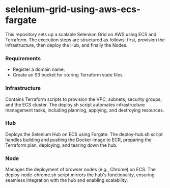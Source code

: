 # selenium-grid-using-aws-ecs-fargate
This repository sets up a scalable Selenium Grid on AWS using ECS and Terraform. The execution steps are structured as follows: first, provision the infrastructure, then deploy the Hub, and finally the Nodes.

### Requirements
- Register a domain name.
- Create an S3 bucket for storing Terraform state files.

### Infrastructure
Contains Terraform scripts to provision the VPC, subnets, security groups, and the ECS cluster. The deploy.sh script automates infrastructure management tasks, including planning, applying, and destroying resources.

### Hub
Deploys the Selenium Hub on ECS using Fargate. The deploy-hub.sh script handles building and pushing the Docker image to ECR, preparing the Terraform plan, deploying, and tearing down the hub.

### Node
Manages the deployment of browser nodes (e.g., Chrome) on ECS. The deploy-node-chrome.sh script mirrors the hub's functionality, ensuring seamless integration with the hub and enabling scalability.

